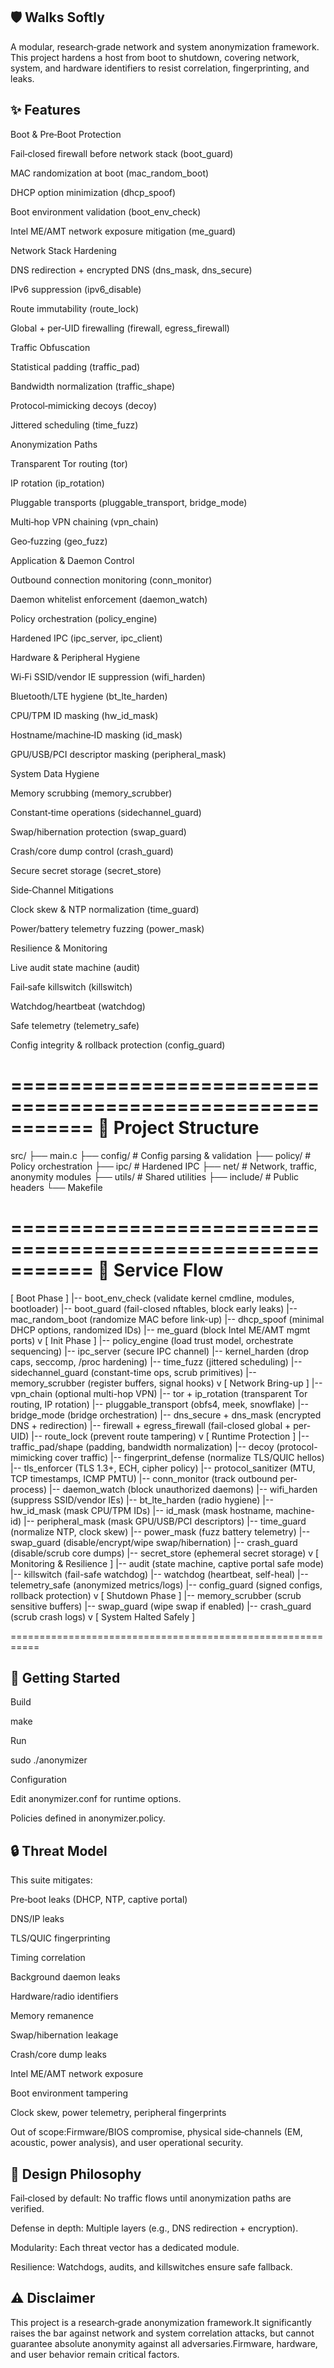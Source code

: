 ## 🛡️ Walks Softly

A modular, research‑grade network and system anonymization framework. This project hardens a host from boot to shutdown, covering network, system, and hardware identifiers to resist correlation, fingerprinting, and leaks.

## ✨ Features

Boot & Pre‑Boot Protection

Fail‑closed firewall before network stack (boot_guard)

MAC randomization at boot (mac_random_boot)

DHCP option minimization (dhcp_spoof)

Boot environment validation (boot_env_check)

Intel ME/AMT network exposure mitigation (me_guard)

Network Stack Hardening

DNS redirection + encrypted DNS (dns_mask, dns_secure)

IPv6 suppression (ipv6_disable)

Route immutability (route_lock)

Global + per‑UID firewalling (firewall, egress_firewall)

Traffic Obfuscation

Statistical padding (traffic_pad)

Bandwidth normalization (traffic_shape)

Protocol‑mimicking decoys (decoy)

Jittered scheduling (time_fuzz)

Anonymization Paths

Transparent Tor routing (tor)

IP rotation (ip_rotation)

Pluggable transports (pluggable_transport, bridge_mode)

Multi‑hop VPN chaining (vpn_chain)

Geo‑fuzzing (geo_fuzz)

Application & Daemon Control

Outbound connection monitoring (conn_monitor)

Daemon whitelist enforcement (daemon_watch)

Policy orchestration (policy_engine)

Hardened IPC (ipc_server, ipc_client)

Hardware & Peripheral Hygiene

Wi‑Fi SSID/vendor IE suppression (wifi_harden)

Bluetooth/LTE hygiene (bt_lte_harden)

CPU/TPM ID masking (hw_id_mask)

Hostname/machine‑ID masking (id_mask)

GPU/USB/PCI descriptor masking (peripheral_mask)

System Data Hygiene

Memory scrubbing (memory_scrubber)

Constant‑time operations (sidechannel_guard)

Swap/hibernation protection (swap_guard)

Crash/core dump control (crash_guard)

Secure secret storage (secret_store)

Side‑Channel Mitigations

Clock skew & NTP normalization (time_guard)

Power/battery telemetry fuzzing (power_mask)

Resilience & Monitoring

Live audit state machine (audit)

Fail‑safe killswitch (killswitch)

Watchdog/heartbeat (watchdog)

Safe telemetry (telemetry_safe)

Config integrity & rollback protection (config_guard)

===========================================================
📂 Project Structure
===========================================================

src/
├── main.c
├── config/              # Config parsing & validation
├── policy/              # Policy orchestration
├── ipc/                 # Hardened IPC
├── net/                 # Network, traffic, anonymity modules
├── utils/               # Shared utilities
├── include/             # Public headers
└── Makefile

===========================================================
🔄 Service Flow
===========================================================

[ Boot Phase ]
   |-- boot_env_check      (validate kernel cmdline, modules, bootloader)
   |-- boot_guard          (fail-closed nftables, block early leaks)
   |-- mac_random_boot     (randomize MAC before link-up)
   |-- dhcp_spoof          (minimal DHCP options, randomized IDs)
   |-- me_guard            (block Intel ME/AMT mgmt ports)
   v
[ Init Phase ]
   |-- policy_engine       (load trust model, orchestrate sequencing)
   |-- ipc_server          (secure IPC channel)
   |-- kernel_harden       (drop caps, seccomp, /proc hardening)
   |-- time_fuzz           (jittered scheduling)
   |-- sidechannel_guard   (constant-time ops, scrub primitives)
   |-- memory_scrubber     (register buffers, signal hooks)
   v
[ Network Bring-up ]
   |-- vpn_chain           (optional multi-hop VPN)
   |-- tor + ip_rotation   (transparent Tor routing, IP rotation)
   |-- pluggable_transport (obfs4, meek, snowflake)
   |-- bridge_mode         (bridge orchestration)
   |-- dns_secure + dns_mask (encrypted DNS + redirection)
   |-- firewall + egress_firewall (fail-closed global + per-UID)
   |-- route_lock          (prevent route tampering)
   v
[ Runtime Protection ]
   |-- traffic_pad/shape   (padding, bandwidth normalization)
   |-- decoy               (protocol-mimicking cover traffic)
   |-- fingerprint_defense (normalize TLS/QUIC hellos)
   |-- tls_enforcer        (TLS 1.3+, ECH, cipher policy)
   |-- protocol_sanitizer  (MTU, TCP timestamps, ICMP PMTU)
   |-- conn_monitor        (track outbound per-process)
   |-- daemon_watch        (block unauthorized daemons)
   |-- wifi_harden         (suppress SSID/vendor IEs)
   |-- bt_lte_harden       (radio hygiene)
   |-- hw_id_mask          (mask CPU/TPM IDs)
   |-- id_mask             (mask hostname, machine-id)
   |-- peripheral_mask     (mask GPU/USB/PCI descriptors)
   |-- time_guard          (normalize NTP, clock skew)
   |-- power_mask          (fuzz battery telemetry)
   |-- swap_guard          (disable/encrypt/wipe swap/hibernation)
   |-- crash_guard         (disable/scrub core dumps)
   |-- secret_store        (ephemeral secret storage)
   v
[ Monitoring & Resilience ]
   |-- audit               (state machine, captive portal safe mode)
   |-- killswitch          (fail-safe watchdog)
   |-- watchdog            (heartbeat, self-heal)
   |-- telemetry_safe      (anonymized metrics/logs)
   |-- config_guard        (signed configs, rollback protection)
   v
[ Shutdown Phase ]
   |-- memory_scrubber     (scrub sensitive buffers)
   |-- swap_guard          (wipe swap if enabled)
   |-- crash_guard         (scrub crash logs)
   v
[ System Halted Safely ]

===========================================================


## 🚀 Getting Started

Build

make

Run

sudo ./anonymizer

Configuration

Edit anonymizer.conf for runtime options.

Policies defined in anonymizer.policy.

## 🔒 Threat Model

This suite mitigates:

Pre‑boot leaks (DHCP, NTP, captive portal)

DNS/IP leaks

TLS/QUIC fingerprinting

Timing correlation

Background daemon leaks

Hardware/radio identifiers

Memory remanence

Swap/hibernation leakage

Crash/core dump leaks

Intel ME/AMT network exposure

Boot environment tampering

Clock skew, power telemetry, peripheral fingerprints

Out of scope:Firmware/BIOS compromise, physical side‑channels (EM, acoustic, power analysis), and user operational security.

## 🧩 Design Philosophy

Fail‑closed by default: No traffic flows until anonymization paths are verified.

Defense in depth: Multiple layers (e.g., DNS redirection + encryption).

Modularity: Each threat vector has a dedicated module.

Resilience: Watchdogs, audits, and killswitches ensure safe fallback.

## ⚠️ Disclaimer

This project is a research‑grade anonymization framework.It significantly raises the bar against network and system correlation attacks, but cannot guarantee absolute anonymity against all adversaries.Firmware, hardware, and user behavior remain critical factors.

